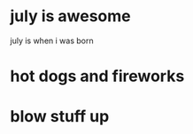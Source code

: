 
<h1>july is awesome</h1>
<p>july is when i was born</p>

<h1>hot dogs and fireworks</h1>
<h1> blow stuff up</h1>
